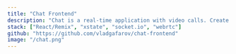```yaml
---
title: "Chat Frontend"
description: "Chat is a real-time application with video calls. Create account, add friends, create rooms, send messages even with documents and images."
stack: ["React/Remix", "xstate", "socket.io", "webrtc"]
github: "https://github.com/vladgafarov/chat-frontend"
image: "/chat.png"
---
```

